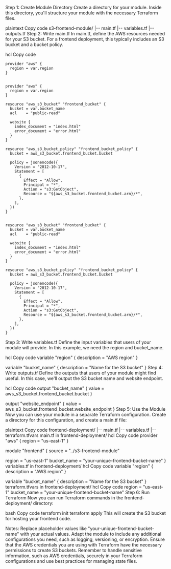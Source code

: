 Step 1: Create Module Directory
Create a directory for your module. Inside this directory, you'll structure your module with the necessary Terraform files.

plaintext
Copy code
s3-frontend-module/
|-- main.tf
|-- variables.tf
|-- outputs.tf
Step 2: Write main.tf
In main.tf, define the AWS resources needed for your S3 bucket. For a frontend deployment, this typically includes an S3 bucket and a bucket policy.

hcl
Copy code
```
provider "aws" {
  region = var.region
}


provider "aws" {
  region = var.region
}

resource "aws_s3_bucket" "frontend_bucket" {
  bucket = var.bucket_name
  acl    = "public-read"

  website {
    index_document = "index.html"
    error_document = "error.html"
  }
}

resource "aws_s3_bucket_policy" "frontend_bucket_policy" {
  bucket = aws_s3_bucket.frontend_bucket.bucket

  policy = jsonencode({
    Version = "2012-10-17",
    Statement = [
      {
        Effect = "Allow",
        Principal = "*",
        Action = "s3:GetObject",
        Resource = "${aws_s3_bucket.frontend_bucket.arn}/*",
      },
    ],
  })
}


resource "aws_s3_bucket" "frontend_bucket" {
  bucket = var.bucket_name
  acl    = "public-read"

  website {
    index_document = "index.html"
    error_document = "error.html"
  }
}

resource "aws_s3_bucket_policy" "frontend_bucket_policy" {
  bucket = aws_s3_bucket.frontend_bucket.bucket

  policy = jsonencode({
    Version = "2012-10-17",
    Statement = [
      {
        Effect = "Allow",
        Principal = "*",
        Action = "s3:GetObject",
        Resource = "${aws_s3_bucket.frontend_bucket.arn}/*",
      },
    ],
  })
}
```
Step 3: Write variables.tf
Define the input variables that users of your module will provide. In this example, we need the region and bucket_name.

hcl
Copy code
variable "region" {
  description = "AWS region"
}

variable "bucket_name" {
  description = "Name for the S3 bucket"
}
Step 4: Write outputs.tf
Define the outputs that users of your module might find useful. In this case, we'll output the S3 bucket name and website endpoint.

hcl
Copy code
output "bucket_name" {
  value = aws_s3_bucket.frontend_bucket.bucket
}

output "website_endpoint" {
  value = aws_s3_bucket.frontend_bucket.website_endpoint
}
Step 5: Use the Module
Now you can use your module in a separate Terraform configuration. Create a directory for this configuration, and create a main.tf file:

plaintext
Copy code
frontend-deployment/
|-- main.tf
|-- variables.tf
|-- terraform.tfvars
main.tf in frontend-deployment/
hcl
Copy code
provider "aws" {
  region = "us-east-1"
}

module "frontend" {
  source = "../s3-frontend-module"

  region      = "us-east-1"
  bucket_name = "your-unique-frontend-bucket-name"
}
variables.tf in frontend-deployment/
hcl
Copy code
variable "region" {
  description = "AWS region"
}

variable "bucket_name" {
  description = "Name for the S3 bucket"
}
terraform.tfvars in frontend-deployment/
hcl
Copy code
region      = "us-east-1"
bucket_name = "your-unique-frontend-bucket-name"
Step 6: Run Terraform
Now you can run Terraform commands in the frontend-deployment/ directory:

bash
Copy code
terraform init
terraform apply
This will create the S3 bucket for hosting your frontend code.

Notes:
Replace placeholder values like "your-unique-frontend-bucket-name" with your actual values.
Adapt the module to include any additional configurations you need, such as logging, versioning, or encryption.
Ensure that the AWS credentials you are using with Terraform have the necessary permissions to create S3 buckets.
Remember to handle sensitive information, such as AWS credentials, securely in your Terraform configurations and use best practices for managing state files.
